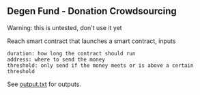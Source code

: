 ## Degen Fund - Donation Crowdsourcing

Warning: this is untested, don't use it yet

Reach smart contract that launches a smart contract, inputs

```
duration: how long the contract should run
address: where to send the money
threshold: only send if the money meets or is above a certain threshold
```

See [output.txt](output.txt) for outputs.
